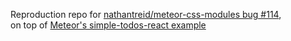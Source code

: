 Reproduction repo for [nathantreid/meteor-css-modules bug #114](https://github.com/nathantreid/meteor-css-modules/issues/114),  
on top of [Meteor's simple-todos-react example](https://github.com/meteor/simple-todos-react)
 
